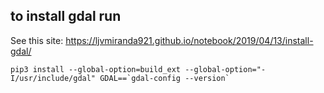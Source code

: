 ## to install gdal run

See this site: https://ljvmiranda921.github.io/notebook/2019/04/13/install-gdal/

```
pip3 install --global-option=build_ext --global-option="-I/usr/include/gdal" GDAL==`gdal-config --version`
```
